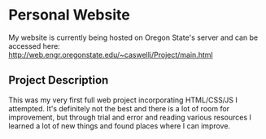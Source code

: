 # Personal Website

My website is currently being hosted on Oregon State's server and can be accessed here:
http://web.engr.oregonstate.edu/~caswellj/Project/main.html

## Project Description

This was my very first full web project incorporating HTML/CSS/JS I attempted. It's definitely not the best and there is a lot of room for improvement, but through trial and error and reading various resources I learned a lot of new things and found places where I can improve.
